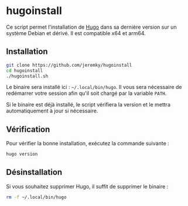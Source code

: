 # hugoinstall

Ce script permet l'installation de [Hugo](https://gohugo.io/) dans sa dernière version sur un système Debian et dérivé. Il est compatible x64 et arm64.

## Installation

```bash
git clone https://github.com/jeremky/hugoinstall
cd hugoinstall
./hugoinstall.sh
```

Le binaire sera installé ici : `~/.local/bin/hugo`. Il vous sera nécessaire de redémarrer votre session afin qu'il soit chargé par la variable `PATH`.

Si le binaire est déjà installé, le script vérifiera la version et le mettra automatiquement à jour si nécessaire.

## Vérification

Pour vérifier la bonne installation, exécutez la commande suivante : 

```bash
hugo version
```

## Désinstallation

Si vous souhaitez supprimer Hugo, il suffit de supprimer le binaire :

```bash
rm -f ~/.local/bin/hugo
```
